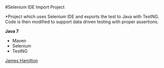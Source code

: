 #Selenium IDE Import Project

*Project which uses Selenium IDE and exports the test to Java with TestNG. Code is then modified to support data driven testing with proper assertions.

**Java 7**

* Maven
* Selenium
* TestNG

[James Hamilton](jameshamilton9878@comcast.net)
